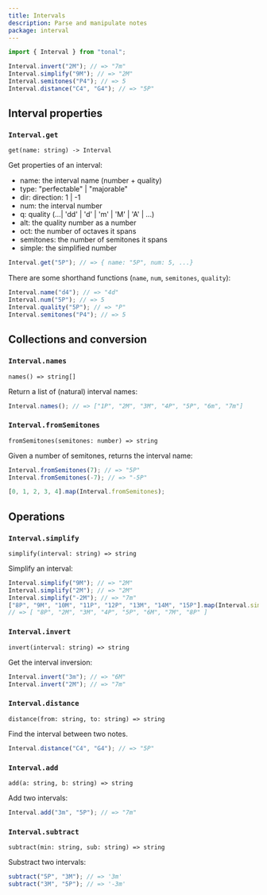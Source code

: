 ```yaml
---
title: Intervals
description: Parse and manipulate notes
package: interval
---
```


```js
import { Interval } from "tonal";

Interval.invert("2M"); // => "7m"
Interval.simplify("9M"); // => "2M"
Interval.semitones("P4"); // => 5
Interval.distance("C4", "G4"); // => "5P"
```

## Interval properties

### `Interval.get`

`get(name: string) -> Interval`

Get properties of an interval:

- name: the interval name (number + quality)
- type: "perfectable" | "majorable"
- dir: direction: 1 | -1
- num: the interval number
- q: quality (...| 'dd' | 'd' | 'm' | 'M' | 'A' | ...)
- alt: the quality number as a number
- oct: the number of octaves it spans
- semitones: the number of semitones it spans
- simple: the simplified number

```js
Interval.get("5P"); // => { name: "5P", num: 5, ...}
```

There are some shorthand functions (`name`, `num`, `semitones`, `quality`):

```js
Interval.name("d4"); // => "4d"
Interval.num("5P"); // => 5
Interval.quality("5P"); // => "P"
Interval.semitones("P4"); // => 5
```

## Collections and conversion

### `Interval.names`

`names() => string[]`

Return a list of (natural) interval names:

```js
Interval.names(); // => ["1P", "2M", "3M", "4P", "5P", "6m", "7m"]
```

### `Interval.fromSemitones`

`fromSemitones(semitones: number) => string`

Given a number of semitones, returns the interval name:

```js
Interval.fromSemitones(7); // => "5P"
Interval.fromSemitones(-7); // => "-5P"

[0, 1, 2, 3, 4].map(Interval.fromSemitones);
```

## Operations

### `Interval.simplify`

`simplify(interval: string) => string`

Simplify an interval:

```js
Interval.simplify("9M"); // => "2M"
Interval.simplify("2M"); // => "2M"
Interval.simplify("-2M"); // => "7m"
["8P", "9M", "10M", "11P", "12P", "13M", "14M", "15P"].map(Interval.simplify);
// => [ "8P", "2M", "3M", "4P", "5P", "6M", "7M", "8P" ]
```

### `Interval.invert`

`invert(interval: string) => string`

Get the interval inversion:

```js
Interval.invert("3m"); // => "6M"
Interval.invert("2M"); // => "7m"
```

### `Interval.distance`

`distance(from: string, to: string) => string`

Find the interval between two notes.

```js
Interval.distance("C4", "G4"); // => "5P"
```

### `Interval.add`

`add(a: string, b: string) => string`

Add two intervals:

```js
Interval.add("3m", "5P"); // => "7m"
```

### `Interval.subtract`

`subtract(min: string, sub: string) => string`

Substract two intervals:

```js
subtract("5P", "3M"); // => '3m'
subtract("3M", "5P"); // => '-3m'
```
